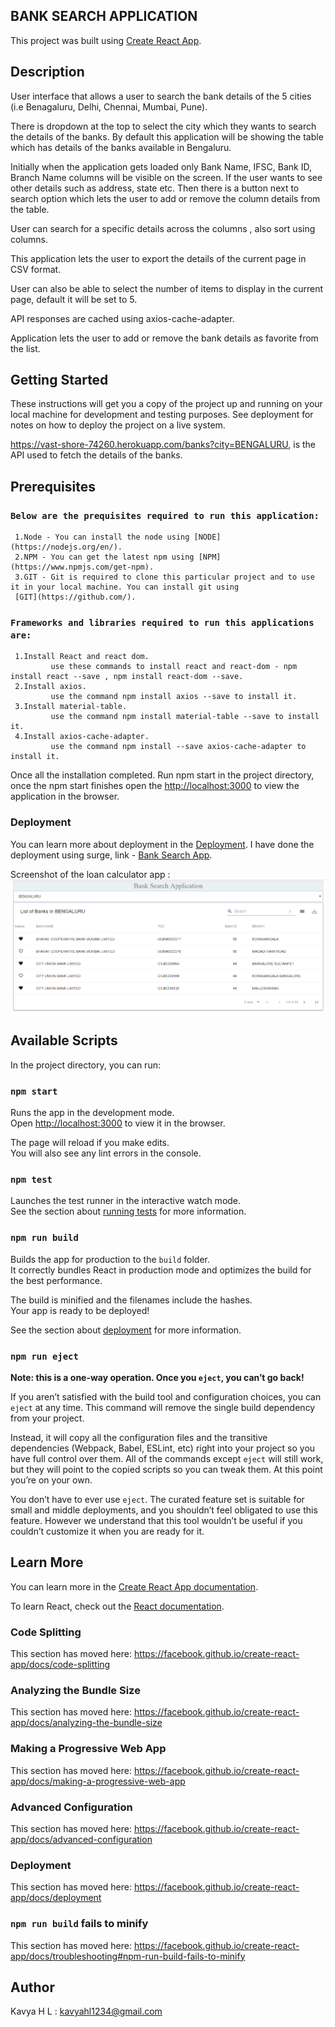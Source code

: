 ## BANK SEARCH APPLICATION

This project was built using [Create React App](https://github.com/facebook/create-react-app).

## Description

User interface that allows a user to search the bank details of the 5 cities (i.e Benagaluru, Delhi, Chennai, Mumbai, Pune). 

There is dropdown at the top to select the city which they wants to search the details of the banks. By default this application will be showing the table which has details of the banks available in Bengaluru. 

Initially when the application gets loaded only Bank Name, IFSC, Bank ID, Branch Name columns will be visible on the screen. If the user wants to see other details such as address, state etc. Then there is a button next to search option which lets the user to add or remove the column details from the table.

User can search for a specific details across the columns , also sort using columns. 

This application lets the user to export the details of the current page in CSV format.

User can also be able to select the number of items to display in the current page, default it will be set to 5. 

API responses are cached using axios-cache-adapter.

Application lets the user to add or remove the bank details as favorite from the list.

## Getting Started

These instructions will get you a copy of the project up and running on your local machine for development and testing purposes. See deployment for notes on how to deploy the project on a live system.

https://vast-shore-74260.herokuapp.com/banks?city=BENGALURU, is the API used to fetch the details of the banks.

## Prerequisites
### `Below are the prequisites required to run this application:`

     1.Node - You can install the node using [NODE](https://nodejs.org/en/).
     2.NPM - You can get the latest npm using [NPM](https://www.npmjs.com/get-npm).
     3.GIT - Git is required to clone this particular project and to use it in your local machine. You can install git using 
     [GIT](https://github.com/).

### `Frameworks and libraries required to run this applications are:`
  
     1.Install React and react dom.
             use these commands to install react and react-dom - npm install react --save , npm install react-dom --save.
     2.Install axios.
             use the command npm install axios --save to install it.
     3.Install material-table.
             use the command npm install material-table --save to install it.
     4.Install axios-cache-adapter.
             use the command npm install --save axios-cache-adapter to install it.
        
Once all the installation completed. Run npm start in the project directory, once the npm start finishes open the 
[http://localhost:3000](http://localhost:3000) to view the application in the browser.

### Deployment

You can learn more about deployment in the [Deployment](https://facebook.github.io/create-react-app/docs/deployment).
I have done the deployment using surge, link - [Bank Search App](http://bank-search.surge.sh).

Screenshot of the loan calculator app :![Bank Search App](BankSearchApp.PNG)

## Available Scripts

In the project directory, you can run:

### `npm start`

Runs the app in the development mode.<br>
Open [http://localhost:3000](http://localhost:3000) to view it in the browser.

The page will reload if you make edits.<br>
You will also see any lint errors in the console.

### `npm test`

Launches the test runner in the interactive watch mode.<br>
See the section about [running tests](https://facebook.github.io/create-react-app/docs/running-tests) for more information.

### `npm run build`

Builds the app for production to the `build` folder.<br>
It correctly bundles React in production mode and optimizes the build for the best performance.

The build is minified and the filenames include the hashes.<br>
Your app is ready to be deployed!

See the section about [deployment](https://facebook.github.io/create-react-app/docs/deployment) for more information.

### `npm run eject`

**Note: this is a one-way operation. Once you `eject`, you can’t go back!**

If you aren’t satisfied with the build tool and configuration choices, you can `eject` at any time. This command will remove the single build dependency from your project.

Instead, it will copy all the configuration files and the transitive dependencies (Webpack, Babel, ESLint, etc) right into your project so you have full control over them. All of the commands except `eject` will still work, but they will point to the copied scripts so you can tweak them. At this point you’re on your own.

You don’t have to ever use `eject`. The curated feature set is suitable for small and middle deployments, and you shouldn’t feel obligated to use this feature. However we understand that this tool wouldn’t be useful if you couldn’t customize it when you are ready for it.

## Learn More

You can learn more in the [Create React App documentation](https://facebook.github.io/create-react-app/docs/getting-started).

To learn React, check out the [React documentation](https://reactjs.org/).

### Code Splitting

This section has moved here: https://facebook.github.io/create-react-app/docs/code-splitting

### Analyzing the Bundle Size

This section has moved here: https://facebook.github.io/create-react-app/docs/analyzing-the-bundle-size

### Making a Progressive Web App

This section has moved here: https://facebook.github.io/create-react-app/docs/making-a-progressive-web-app

### Advanced Configuration

This section has moved here: https://facebook.github.io/create-react-app/docs/advanced-configuration

### Deployment

This section has moved here: https://facebook.github.io/create-react-app/docs/deployment

### `npm run build` fails to minify

This section has moved here: https://facebook.github.io/create-react-app/docs/troubleshooting#npm-run-build-fails-to-minify

## Author
Kavya H L : kavyahl1234@gmail.com